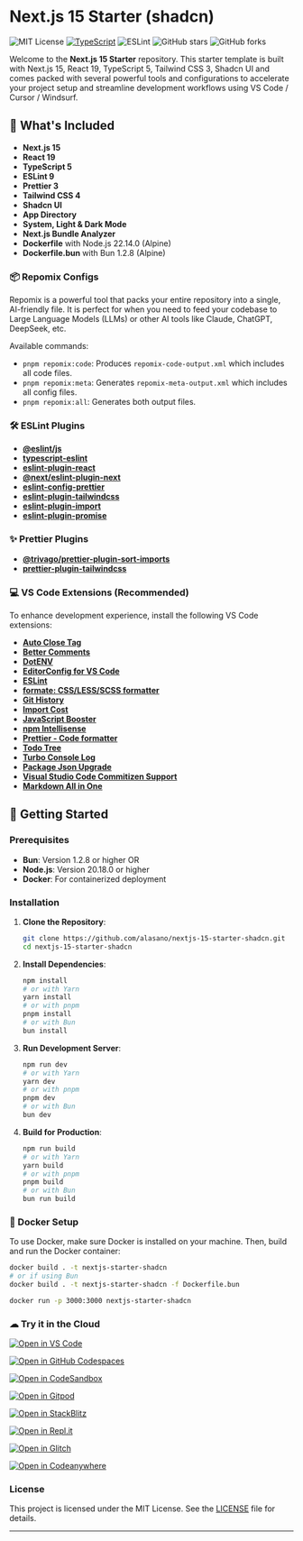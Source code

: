 # Next.js 15 Starter (shadcn)

![MIT License](https://img.shields.io/badge/license-MIT-blue)
[![TypeScript](https://badgen.net/badge/icon/typescript?icon=typescript&label)](https://typescriptlang.org)
![ESLint](https://img.shields.io/badge/code%20style-eslint-brightgreen)
![GitHub stars](https://img.shields.io/github/stars/alasano/nextjs-15-starter-shadcn?style=social)
![GitHub forks](https://img.shields.io/github/forks/alasano/nextjs-15-starter-shadcn?style=social)

Welcome to the **Next.js 15 Starter** repository. This starter template is built
with Next.js 15, React 19, TypeScript 5, Tailwind CSS 3, Shadcn UI and comes
packed with several powerful tools and configurations to accelerate your project
setup and streamline development workflows using VS Code / Cursor / Windsurf.

## 🚀 What's Included

- **Next.js 15**
- **React 19**
- **TypeScript 5**
- **ESLint 9**
- **Prettier 3**
- **Tailwind CSS 4**
- **Shadcn UI**
- **App Directory**
- **System, Light & Dark Mode**
- **Next.js Bundle Analyzer**
- **Dockerfile** with Node.js 22.14.0 (Alpine)
- **Dockerfile.bun** with Bun 1.2.8 (Alpine)

### 📦 Repomix Configs

Repomix is a powerful tool that packs your entire repository into a single,
AI-friendly file. It is perfect for when you need to feed your codebase to Large
Language Models (LLMs) or other AI tools like Claude, ChatGPT, DeepSeek, etc.

Available commands:

- `pnpm repomix:code`: Produces `repomix-code-output.xml` which includes all
  code files.
- `pnpm repomix:meta`: Generates `repomix-meta-output.xml` which includes all
  config files.
- `pnpm repomix:all`: Generates both output files.

### 🛠️ ESLint Plugins

- [**@eslint/js**](https://www.npmjs.com/package/@eslint/js)
- [**typescript-eslint**](https://github.com/typescript-eslint/typescript-eslint)
- [**eslint-plugin-react**](https://github.com/jsx-eslint/eslint-plugin-react)
- [**@next/eslint-plugin-next**](https://github.com/vercel/next.js)
- [**eslint-config-prettier**](eslint-config-prettier)
- [**eslint-plugin-tailwindcss**](https://github.com/francoismassart/eslint-plugin-tailwindcss)
- [**eslint-plugin-import**](https://github.com/import-js/eslint-plugin-import)
- [**eslint-plugin-promise**](https://github.com/eslint-community/eslint-plugin-promise)

### ✨ Prettier Plugins

- [**@trivago/prettier-plugin-sort-imports**](https://github.com/trivago/prettier-plugin-sort-imports)
- [**prettier-plugin-tailwindcss**](https://github.com/tailwindlabs/prettier-plugin-tailwindcss)

### 💻 VS Code Extensions (Recommended)

To enhance development experience, install the following VS Code extensions:

- [**Auto Close Tag**](https://marketplace.visualstudio.com/items?itemName=formulahendry.auto-close-tag)
- [**Better Comments**](https://marketplace.visualstudio.com/items?itemName=aaron-bond.better-comments)
- [**DotENV**](https://marketplace.visualstudio.com/items?itemName=mikestead.dotenv)
- [**EditorConfig for VS Code**](https://marketplace.visualstudio.com/items?itemName=EditorConfig.EditorConfig)
- [**ESLint**](https://marketplace.visualstudio.com/items?itemName=dbaeumer.vscode-eslint)
- [**formate: CSS/LESS/SCSS formatter**](https://marketplace.visualstudio.com/items?itemName=MikeBovenlander.formate)
- [**Git History**](https://marketplace.visualstudio.com/items?itemName=donjayamanne.githistory)
- [**Import Cost**](https://marketplace.visualstudio.com/items?itemName=wix.vscode-import-cost)
- [**JavaScript Booster**](https://marketplace.visualstudio.com/items?itemName=sburg.vscode-javascript-booster)
- [**npm Intellisense**](https://marketplace.visualstudio.com/items?itemName=christian-kohler.npm-intellisense)
- [**Prettier - Code formatter**](https://marketplace.visualstudio.com/items?itemName=esbenp)
- [**Todo Tree**](https://marketplace.visualstudio.com/items?itemName=Gruntfuggly.todo-tree)
- [**Turbo Console Log**](https://marketplace.visualstudio.com/items?itemName=ChakrounAnas.turbo-console-log)
- [**Package Json Upgrade**](https://marketplace.visualstudio.com/items?itemName=codeandstuff.package-json-upgrade)
- [**Visual Studio Code Commitizen Support**](https://marketplace.visualstudio.com/items?itemName=KnisterPeter.vscode-commitizen)
- [**Markdown All in One**](https://marketplace.visualstudio.com/items?itemName=yzhang.markdown-all-in-one)

## 🏁 Getting Started

### Prerequisites

- **Bun**: Version 1.2.8 or higher OR
- **Node.js**: Version 20.18.0 or higher
- **Docker**: For containerized deployment

### Installation

1. **Clone the Repository**:
   ```bash
   git clone https://github.com/alasano/nextjs-15-starter-shadcn.git
   cd nextjs-15-starter-shadcn
   ```

2. **Install Dependencies**:
   ```bash
   npm install
   # or with Yarn
   yarn install
   # or with pnpm
   pnpm install
   # or with Bun
   bun install
   ```

3. **Run Development Server**:
   ```bash
   npm run dev
   # or with Yarn
   yarn dev
   # or with pnpm
   pnpm dev
   # or with Bun
   bun dev
   ```

4. **Build for Production**:
   ```bash
   npm run build
   # or with Yarn
   yarn build
   # or with pnpm
   pnpm build
   # or with Bun
   bun run build
   ```

### 🐳 Docker Setup

To use Docker, make sure Docker is installed on your machine. Then, build and
run the Docker container:

```bash
docker build . -t nextjs-starter-shadcn
# or if using Bun
docker build . -t nextjs-starter-shadcn -f Dockerfile.bun

docker run -p 3000:3000 nextjs-starter-shadcn
```

### ☁ Try it in the Cloud

[![Open in VS Code](https://img.shields.io/badge/Open%20in-VS%20Code-blue?logo=visualstudiocode)](https://vscode.dev/github/alasano/nextjs-15-starter-shadcn)

[![Open in GitHub Codespaces](https://img.shields.io/badge/Open%20in-GitHub%20Codespaces-blue?logo=github)](https://codespaces.new/alasano/nextjs-15-starter-shadcn)

[![Open in CodeSandbox](https://codesandbox.io/static/img/play-codesandbox.svg)](https://codesandbox.io/s/github/alasano/nextjs-15-starter-shadcn)

[![Open in Gitpod](https://gitpod.io/button/open-in-gitpod.svg)](https://gitpod.io/#https://github.com/alasano/nextjs-15-starter-shadcn)

[![Open in StackBlitz](https://developer.stackblitz.com/img/open_in_stackblitz_small.svg)](https://stackblitz.com/github/alasano/nextjs-15-starter-shadcn)

[![Open in Repl.it](https://replit.com/badge/github/alasano/nextjs-15-starter-shadcn)](https://replit.com/github/alasano/nextjs-15-starter-shadcn)

[![Open in Glitch](https://img.shields.io/badge/Open%20in-Glitch-blue?logo=glitch)](https://glitch.com/edit/#!/import/github/alasano/nextjs-15-starter-shadcn)

[![Open in Codeanywhere](https://codeanywhere.com/img/open-in-codeanywhere-btn.svg)](https://app.codeanywhere.com/#https://github.com/alasano/nextjs-15-starter-shadcn)

### License

This project is licensed under the MIT License. See the [LICENSE](LICENSE.md)
file for details.

---
